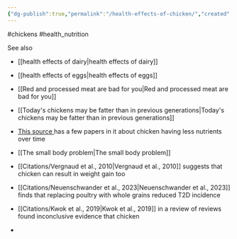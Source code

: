 ```yaml
---
{"dg-publish":true,"permalink":"/health-effects-of-chicken/","created":"2025-10-23T17:42:43.120+01:00","updated":"2025-10-26T00:57:31.913+01:00"}
---
```


#chickens #health_nutrition  

See also
- [[health effects of dairy\|health effects of dairy]]
- [[health effects of eggs\|health effects of eggs]]
- [[Red and processed meat are bad for you\|Red and processed meat are bad for you]]

- [[Today's chickens may be fatter than in previous generations\|Today's chickens may be fatter than in previous generations]]
- [This source ](https://www.eating-better.org/uploads/Documents/2020/EB_WeNeedToTalkAboutChicken_Feb20_A4_Final.pdf) has a few papers in it about chicken having less nutrients over time
- [[The small body problem\|The small body problem]]
- [[Citations/Vergnaud et al., 2010\|Vergnaud et al., 2010]] suggests that chicken can result in weight gain too
- [[Citations/Neuenschwander et al., 2023\|Neuenschwander et al., 2023]] finds that replacing poultry with whole grains reduced T2D incidence
- [[Citations/Kwok et al., 2019\|Kwok et al., 2019]] in a review of reviews found inconclusive evidence that chicken
- 